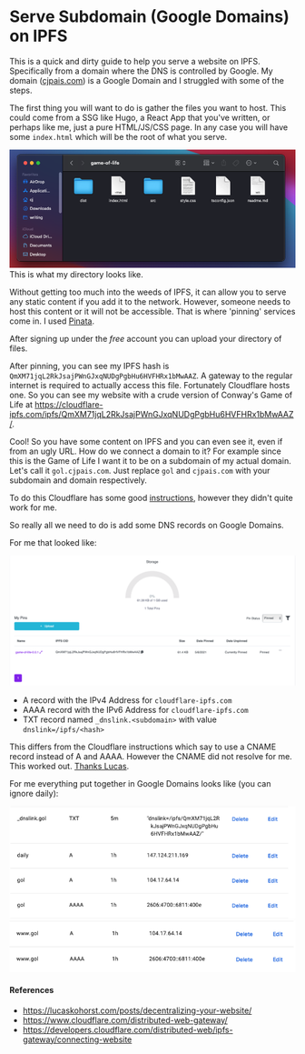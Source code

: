# Serve Subdomain (Google Domains) on IPFS

This is a quick and dirty guide to help you serve a website on IPFS.
Specifically from a domain where the DNS is controlled by Google.
My domain ([cjpais.com](cjpais.com)) is a Google Domain and I struggled
with some of the steps.

The first thing you will want to do is gather the files you want to host.
This could come from a SSG like Hugo, a React App that you've written,
or perhaps like me, just a pure HTML/JS/CSS page. In any case you 
will have some `index.html` which will be the root of what you serve.

![Directory I will serve on IPFS](gol-ss.png)
This is what my directory looks like.

Without getting too much into the weeds of IPFS, it can allow you to
serve any static content if you add it to the network. However, someone
needs to host this content or it will not be accessible. That is where
'pinning' services come in. I used [Pinata](pinata.cloud).

After signing up under the *free* account you can upload your directory
of files.

After pinning, you can see my IPFS hash is
`QmXM71jqL2RkJsajPWnGJxqNUDgPgbHu6HVFHRx1bMwAAZ`. 
A gateway to the regular internet is required to actually access this
file. Fortunately Cloudflare hosts one. So you can see my website
with a crude version of Conway's Game of Life at
https://cloudflare-ipfs.com/ipfs/QmXM71jqL2RkJsajPWnGJxqNUDgPgbHu6HVFHRx1bMwAAZ/.

Cool! So you have some content on IPFS and you can even see it, even if from
an ugly URL. How do we connect a domain to it? For example since this is the
Game of Life I want it to be on a subdomain of my actual domain. Let's call
it `gol.cjpais.com`. Just replace `gol` and `cjpais.com` with your subdomain
and domain respectively.

To do this Cloudflare has some good [instructions](https://developers.cloudflare.com/distributed-web/ipfs-gateway/connecting-website), however they didn't quite
work for me.

So really all we need to do is add some DNS records on Google Domains.

For me that looked like:

![Pinata Hash](pinata.png)

* A record with the IPv4 Address for `cloudflare-ipfs.com`
* AAAA record with the IPv6 Address for `cloudflare-ipfs.com`
* TXT record named `_dnslink.<subdomain>` with value `dnslink=/ipfs/<hash>`

This differs from the Cloudflare instructions which say to use a CNAME record
instead of A and AAAA. However the CNAME did not resolve for me. This worked
out. [Thanks Lucas](https://lucaskohorst.com/posts/decentralizing-your-website/).

For me everything put together in Google Domains looks like (you can ignore daily):

![First part of Google Domains](gd-1.png)
![Second part of Google Domains](gd-2.png)

#### References

* https://lucaskohorst.com/posts/decentralizing-your-website/
* https://www.cloudflare.com/distributed-web-gateway/
* https://developers.cloudflare.com/distributed-web/ipfs-gateway/connecting-website